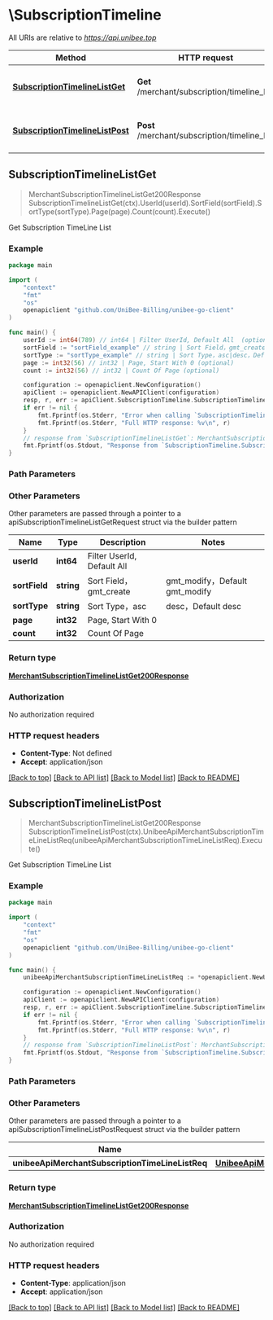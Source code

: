 # \SubscriptionTimeline

All URIs are relative to *https://api.unibee.top*

Method | HTTP request | Description
------------- | ------------- | -------------
[**SubscriptionTimelineListGet**](SubscriptionTimeline.md#SubscriptionTimelineListGet) | **Get** /merchant/subscription/timeline_list | Get Subscription TimeLine List
[**SubscriptionTimelineListPost**](SubscriptionTimeline.md#SubscriptionTimelineListPost) | **Post** /merchant/subscription/timeline_list | Get Subscription TimeLine List



## SubscriptionTimelineListGet

> MerchantSubscriptionTimelineListGet200Response SubscriptionTimelineListGet(ctx).UserId(userId).SortField(sortField).SortType(sortType).Page(page).Count(count).Execute()

Get Subscription TimeLine List

### Example

```go
package main

import (
	"context"
	"fmt"
	"os"
	openapiclient "github.com/UniBee-Billing/unibee-go-client"
)

func main() {
	userId := int64(789) // int64 | Filter UserId, Default All  (optional)
	sortField := "sortField_example" // string | Sort Field，gmt_create|gmt_modify，Default gmt_modify (optional)
	sortType := "sortType_example" // string | Sort Type，asc|desc，Default desc (optional)
	page := int32(56) // int32 | Page, Start With 0 (optional)
	count := int32(56) // int32 | Count Of Page (optional)

	configuration := openapiclient.NewConfiguration()
	apiClient := openapiclient.NewAPIClient(configuration)
	resp, r, err := apiClient.SubscriptionTimeline.SubscriptionTimelineListGet(context.Background()).UserId(userId).SortField(sortField).SortType(sortType).Page(page).Count(count).Execute()
	if err != nil {
		fmt.Fprintf(os.Stderr, "Error when calling `SubscriptionTimeline.SubscriptionTimelineListGet``: %v\n", err)
		fmt.Fprintf(os.Stderr, "Full HTTP response: %v\n", r)
	}
	// response from `SubscriptionTimelineListGet`: MerchantSubscriptionTimelineListGet200Response
	fmt.Fprintf(os.Stdout, "Response from `SubscriptionTimeline.SubscriptionTimelineListGet`: %v\n", resp)
}
```

### Path Parameters



### Other Parameters

Other parameters are passed through a pointer to a apiSubscriptionTimelineListGetRequest struct via the builder pattern


Name | Type | Description  | Notes
------------- | ------------- | ------------- | -------------
 **userId** | **int64** | Filter UserId, Default All  | 
 **sortField** | **string** | Sort Field，gmt_create|gmt_modify，Default gmt_modify | 
 **sortType** | **string** | Sort Type，asc|desc，Default desc | 
 **page** | **int32** | Page, Start With 0 | 
 **count** | **int32** | Count Of Page | 

### Return type

[**MerchantSubscriptionTimelineListGet200Response**](MerchantSubscriptionTimelineListGet200Response.md)

### Authorization

No authorization required

### HTTP request headers

- **Content-Type**: Not defined
- **Accept**: application/json

[[Back to top]](#) [[Back to API list]](../README.md#documentation-for-api-endpoints)
[[Back to Model list]](../README.md#documentation-for-models)
[[Back to README]](../README.md)


## SubscriptionTimelineListPost

> MerchantSubscriptionTimelineListGet200Response SubscriptionTimelineListPost(ctx).UnibeeApiMerchantSubscriptionTimeLineListReq(unibeeApiMerchantSubscriptionTimeLineListReq).Execute()

Get Subscription TimeLine List

### Example

```go
package main

import (
	"context"
	"fmt"
	"os"
	openapiclient "github.com/UniBee-Billing/unibee-go-client"
)

func main() {
	unibeeApiMerchantSubscriptionTimeLineListReq := *openapiclient.NewUnibeeApiMerchantSubscriptionTimeLineListReq() // UnibeeApiMerchantSubscriptionTimeLineListReq | 

	configuration := openapiclient.NewConfiguration()
	apiClient := openapiclient.NewAPIClient(configuration)
	resp, r, err := apiClient.SubscriptionTimeline.SubscriptionTimelineListPost(context.Background()).UnibeeApiMerchantSubscriptionTimeLineListReq(unibeeApiMerchantSubscriptionTimeLineListReq).Execute()
	if err != nil {
		fmt.Fprintf(os.Stderr, "Error when calling `SubscriptionTimeline.SubscriptionTimelineListPost``: %v\n", err)
		fmt.Fprintf(os.Stderr, "Full HTTP response: %v\n", r)
	}
	// response from `SubscriptionTimelineListPost`: MerchantSubscriptionTimelineListGet200Response
	fmt.Fprintf(os.Stdout, "Response from `SubscriptionTimeline.SubscriptionTimelineListPost`: %v\n", resp)
}
```

### Path Parameters



### Other Parameters

Other parameters are passed through a pointer to a apiSubscriptionTimelineListPostRequest struct via the builder pattern


Name | Type | Description  | Notes
------------- | ------------- | ------------- | -------------
 **unibeeApiMerchantSubscriptionTimeLineListReq** | [**UnibeeApiMerchantSubscriptionTimeLineListReq**](UnibeeApiMerchantSubscriptionTimeLineListReq.md) |  | 

### Return type

[**MerchantSubscriptionTimelineListGet200Response**](MerchantSubscriptionTimelineListGet200Response.md)

### Authorization

No authorization required

### HTTP request headers

- **Content-Type**: application/json
- **Accept**: application/json

[[Back to top]](#) [[Back to API list]](../README.md#documentation-for-api-endpoints)
[[Back to Model list]](../README.md#documentation-for-models)
[[Back to README]](../README.md)

